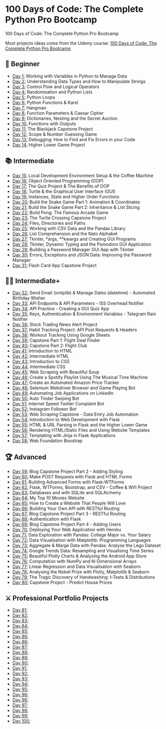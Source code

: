 # 100 Days of Code: The Complete Python Pro Bootcamp
100 Days of Code: The Complete Python Pro Bootcamp

Most projects ideas come from the Udemy course: [100 Days of Code: The Complete Python Pro Bootcamp](https://www.udemy.com/course/100-days-of-code/)

## 🔰 Beginner
- [Day 1:](https://github.com/davedove86/python-bootcamp/tree/main/Day%201) Working with Variables in Python to Manage Data
- [Day 2:](https://github.com/davedove86/python-bootcamp/tree/main/Day%202) Understanding Data Types and How to Manipulate Strings
- [Day 3:](https://github.com/davedove86/python-bootcamp/tree/main/Day%203) Control Flow and Logical Operators
- [Day 4:](https://github.com/davedove86/python-bootcamp/tree/main/Day%204) Randomisation and Python Lists
- [Day 5:](https://github.com/davedove86/python-bootcamp/tree/main/Day%205) Python Loops
- [Day 6:](https://github.com/davedove86/python-bootcamp/tree/main/Day%206) Python Functions & Karel
- [Day 7:](https://github.com/davedove86/python-bootcamp/tree/main/Day%207) Hangman
- [Day 8:](https://github.com/davedove86/python-bootcamp/tree/main/Day%208) Function Parameters & Caesar Cipher
- [Day 9:](https://github.com/davedove86/python-bootcamp/tree/main/Day%2099) Dictionaries, Nesting and the Secret Auction
- [Day 10:](https://github.com/davedove86/python-bootcamp/tree/main/Day%2010) Functions with Outputs
- [Day 11:](https://github.com/davedove86/python-bootcamp/tree/main/Day%2011) The Blackjack Capstone Project
- [Day 12:](/Day%2012/) Scope & Number Guessing Game
- [Day 13:]() Debugging: How to Find and Fix Errors in your Code
- [Day 14:]() Higher Lower Game Project

## 📚 Intermediate
- [Day 15:]() Local Development Environment Setup & the Coffee Machine
- [Day 16:]() Object Oriented Programming (OOP)
- [Day 17:]() The Quiz Project & The Benefits of OOP
- [Day 18:]() Turtle & the Graphical User Interface (GUI)
- [Day 19:]() Instances, State and Higher Order Functions
- [Day 20:]() Build the Snake Game Part 1: Animation & Coordinates
- [Day 21:]() Build the Snake Game Part 2: Inheritance & List Slicing
- [Day 22:]() Build Pong: The Famous Arcade Game
- [Day 23:]() The Turtle Crossing Capstone Project
- [Day 24:]() Files, Directories and Paths
- [Day 25:]() Working with CSV Data and the Pandas Library
- [Day 26:]() List Comprehension and the Nato Alphabet
- [Day 27:]() Tkinter, *args, **kwargs and Creating GUI Programs
- [Day 28:]() Tkinter, Dynamic Typing and the Pomodoro GUI Application
- [Day 29:]() Building a Password Manager GUI App with Tkinter
- [Day 30:]() Errors, Exceptions and JSON Data: Improving the Password Manager
- [Day 31:]() Flash Card App Capstone Project

## 👨‍💻 Intermediate+
- [Day 32:]() Send Email (smtplib) & Manage Dates (datetime) - Automated Birthday Wisher
- [Day 33:]() API Endpoints & API Parameters - ISS Overhead Notifier
- [Day 34:]() API Practice - Creating a GUI Quiz App
- [Day 35:]() Keys, Authentication & Environment Variables - Telegram Rain Notifier
- [Day 36:]() Stock Trading News Alert Project
- [Day 37:]() Habit Tracking Project: API Post Requests & Headers
- [Day 38:]() Workout Tracking Using Google Sheets
- [Day 39:]() Capstone Part 1: Flight Deal Finder
- [Day 40:]() Capstone Part 2: Flight Club
- [Day 41:]() Introduction to HTML
- [Day 42:]() Intermediate HTML
- [Day 43:]() Introduction to CSS
- [Day 44:]() Intermediate CSS
- [Day 45:]() Web Scraping with Beautiful Soup
- [Day 46:]() Create a Spotify Playlist Using The Musical Time Machine
- [Day 47:]() Create an Automated Amazon Price Tracker
- [Day 48:]() Selenium Webdriver Browser and Game Playing Bot
- [Day 49:]() Automating Job Applications on LinkedIn
- [Day 50:]() Auto Tinder Swiping Bot
- [Day 51:]() Internet Speed Twitter Complaint Bot
- [Day 52:]() Instagram Follower Bot
- [Day 53:]() Web Scraping Capstone - Data Entry Job Automation
- [Day 54:]() Introduction to Web Development with Flask
- [Day 55:]() HTML & URL Parsing in Flask and the Higher Lower Game
- [Day 56:]() Rendering HTML/Static Files and Using Website Templates
- [Day 57:]() Templating with Jinja in Flask Applications
- [Day 58:]() Web Foundation Boostrap

## 🏆 Advanced
- [Day 59:]() Blog Capstone Project Part 2 - Adding Styling
- [Day 60:]() Make POST Requests with Flask and HTML Forms
- [Day 61:]() Building Advanced Forms with Flask-WTForms
- [Day 62:]() Flask, WTForms, Bootstrap, and CSV - Coffee & Wifi Project
- [Day 63:]() Databases and with SQLite and SQLAlchemy
- [Day 64:]() My Top 10 Movies Website
- [Day 65:]() How to Create a Website That People Will Love
- [Day 66:]() Building Your Own API with RESTful Routing
- [Day 67:]() Blog Capstone Project Part 3 - RESTful Routing
- [Day 68:]() Authentication with Flask
- [Day 69:]() Blog Capstone Project Part 4 - Adding Users
- [Day 70:]() Deploying Your Web Application with Heroku
- [Day 71:]() Data Exploration with Pandas: College Major vs. Your Salary
- [Day 72:]() Data Visualisation with Matplotlib: Programming Languages
- [Day 73:]() Aggregate & Marge Data with Pandas: Analyse the Lego Dataset
- [Day 74:]() Google Trends Data: Resampling and Visualising Time Series
- [Day 75:]() Beautiful Plotly Charts & Analysing the Android App Store
- [Day 76:]() Computation with NumPy and N-Dimensional Arrays
- [Day 77:]() Linear Regression and Data Visualisation with Seaborn
- [Day 78:]() Analysing the Nobel Prize with Plotly, Matplotlib & Seaborn
- [Day 79:]() The Tragic Discovery of Handwashing: t-Tests & Distributions
- [Day 80:]() Capstone Project - Predict House Prices

## ⚔ Professional Portfolio Projects
- [Day 81:]()
- [Day 82:]()
- [Day 83:]()
- [Day 84:]()
- [Day 85:]()
- [Day 86:]()
- [Day 86:]()
- [Day 87:]()
- [Day 88:]()
- [Day 89:]()
- [Day 90:]()
- [Day 91:]()
- [Day 92:]()
- [Day 93:]()
- [Day 94:]()
- [Day 95:]()
- [Day 96:]()
- [Day 96:]()
- [Day 97:]()
- [Day 98:]()
- [Day 99:]()
- [Day 100:]()
